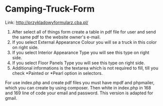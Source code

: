 # Camping-Truck-Form

Link: http://przykladowyformularz.cba.pl/

1. After select all of things form create a table in pdf file for user and send the same pdf to the website owner's e-mail.
2. If you select External Appearance Colour you will se a truck in this color on right side.
3. If you select Interior Appearance Type you will see this type on right side.
4. If you select Floor Panels Type you will see this type on right side.
5. Additional informations is the textarea which is not required to fill, till you check *Painted or *Pearl option in selectors.

For use index.php and create pdf files you must have mpdf and phpmailer, which you can create by using composer. Then white in index.php in 168 and 169 line of code your email and password. This version is adapted for gmail.
